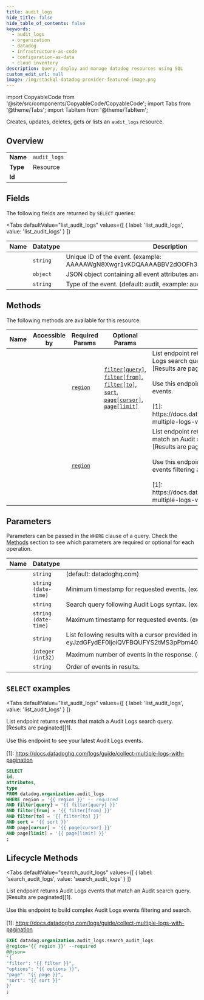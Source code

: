 ```yaml
--- 
title: audit_logs
hide_title: false
hide_table_of_contents: false
keywords:
  - audit_logs
  - organization
  - datadog
  - infrastructure-as-code
  - configuration-as-data
  - cloud inventory
description: Query, deploy and manage datadog resources using SQL
custom_edit_url: null
image: /img/stackql-datadog-provider-featured-image.png
---
```


import CopyableCode from '@site/src/components/CopyableCode/CopyableCode';
import Tabs from '@theme/Tabs';
import TabItem from '@theme/TabItem';

Creates, updates, deletes, gets or lists an <code>audit_logs</code> resource.

## Overview
<table><tbody>
<tr><td><b>Name</b></td><td><code>audit_logs</code></td></tr>
<tr><td><b>Type</b></td><td>Resource</td></tr>
<tr><td><b>Id</b></td><td><CopyableCode code="datadog.organization.audit_logs" /></td></tr>
</tbody></table>

## Fields

The following fields are returned by `SELECT` queries:

<Tabs
    defaultValue="list_audit_logs"
    values={[
        { label: 'list_audit_logs', value: 'list_audit_logs' }
    ]}
>
<TabItem value="list_audit_logs">

<table>
<thead>
    <tr>
    <th>Name</th>
    <th>Datatype</th>
    <th>Description</th>
    </tr>
</thead>
<tbody>
<tr>
    <td><CopyableCode code="id" /></td>
    <td><code>string</code></td>
    <td>Unique ID of the event. (example: AAAAAWgN8Xwgr1vKDQAAAABBV2dOOFh3ZzZobm1mWXJFYTR0OA)</td>
</tr>
<tr>
    <td><CopyableCode code="attributes" /></td>
    <td><code>object</code></td>
    <td>JSON object containing all event attributes and their associated values.</td>
</tr>
<tr>
    <td><CopyableCode code="type" /></td>
    <td><code>string</code></td>
    <td>Type of the event. (default: audit, example: audit)</td>
</tr>
</tbody>
</table>
</TabItem>
</Tabs>

## Methods

The following methods are available for this resource:

<table>
<thead>
    <tr>
    <th>Name</th>
    <th>Accessible by</th>
    <th>Required Params</th>
    <th>Optional Params</th>
    <th>Description</th>
    </tr>
</thead>
<tbody>
<tr>
    <td><a href="#list_audit_logs"><CopyableCode code="list_audit_logs" /></a></td>
    <td><CopyableCode code="select" /></td>
    <td><a href="#parameter-region"><code>region</code></a></td>
    <td><a href="#parameter-filter[query]"><code>filter[query]</code></a>, <a href="#parameter-filter[from]"><code>filter[from]</code></a>, <a href="#parameter-filter[to]"><code>filter[to]</code></a>, <a href="#parameter-sort"><code>sort</code></a>, <a href="#parameter-page[cursor]"><code>page[cursor]</code></a>, <a href="#parameter-page[limit]"><code>page[limit]</code></a></td>
    <td>List endpoint returns events that match a Audit Logs search query.<br />[Results are paginated][1].<br /><br />Use this endpoint to see your latest Audit Logs events.<br /><br />[1]: https://docs.datadoghq.com/logs/guide/collect-multiple-logs-with-pagination</td>
</tr>
<tr>
    <td><a href="#search_audit_logs"><CopyableCode code="search_audit_logs" /></a></td>
    <td><CopyableCode code="exec" /></td>
    <td><a href="#parameter-region"><code>region</code></a></td>
    <td></td>
    <td>List endpoint returns Audit Logs events that match an Audit search query.<br />[Results are paginated][1].<br /><br />Use this endpoint to build complex Audit Logs events filtering and search.<br /><br />[1]: https://docs.datadoghq.com/logs/guide/collect-multiple-logs-with-pagination</td>
</tr>
</tbody>
</table>

## Parameters

Parameters can be passed in the `WHERE` clause of a query. Check the [Methods](#methods) section to see which parameters are required or optional for each operation.

<table>
<thead>
    <tr>
    <th>Name</th>
    <th>Datatype</th>
    <th>Description</th>
    </tr>
</thead>
<tbody>
<tr id="parameter-region">
    <td><CopyableCode code="region" /></td>
    <td><code>string</code></td>
    <td>(default: datadoghq.com)</td>
</tr>
<tr id="parameter-filter[from]">
    <td><CopyableCode code="filter[from]" /></td>
    <td><code>string (date-time)</code></td>
    <td>Minimum timestamp for requested events. (example: 2019-01-02T09:42:36.320Z)</td>
</tr>
<tr id="parameter-filter[query]">
    <td><CopyableCode code="filter[query]" /></td>
    <td><code>string</code></td>
    <td>Search query following Audit Logs syntax. (example: @type:session @application_id:xxxx)</td>
</tr>
<tr id="parameter-filter[to]">
    <td><CopyableCode code="filter[to]" /></td>
    <td><code>string (date-time)</code></td>
    <td>Maximum timestamp for requested events. (example: 2019-01-03T09:42:36.320Z)</td>
</tr>
<tr id="parameter-page[cursor]">
    <td><CopyableCode code="page[cursor]" /></td>
    <td><code>string</code></td>
    <td>List following results with a cursor provided in the previous query. (example: eyJzdGFydEF0IjoiQVFBQUFYS2tMS3pPbm40NGV3QUFBQUJCV0V0clRFdDZVbG8zY3pCRmNsbHJiVmxDWlEifQ==)</td>
</tr>
<tr id="parameter-page[limit]">
    <td><CopyableCode code="page[limit]" /></td>
    <td><code>integer (int32)</code></td>
    <td>Maximum number of events in the response. (example: 25)</td>
</tr>
<tr id="parameter-sort">
    <td><CopyableCode code="sort" /></td>
    <td><code>string</code></td>
    <td>Order of events in results.</td>
</tr>
</tbody>
</table>

## `SELECT` examples

<Tabs
    defaultValue="list_audit_logs"
    values={[
        { label: 'list_audit_logs', value: 'list_audit_logs' }
    ]}
>
<TabItem value="list_audit_logs">

List endpoint returns events that match a Audit Logs search query.<br />[Results are paginated][1].<br /><br />Use this endpoint to see your latest Audit Logs events.<br /><br />[1]: https://docs.datadoghq.com/logs/guide/collect-multiple-logs-with-pagination

```sql
SELECT
id,
attributes,
type
FROM datadog.organization.audit_logs
WHERE region = '{{ region }}' -- required
AND filter[query] = '{{ filter[query] }}'
AND filter[from] = '{{ filter[from] }}'
AND filter[to] = '{{ filter[to] }}'
AND sort = '{{ sort }}'
AND page[cursor] = '{{ page[cursor] }}'
AND page[limit] = '{{ page[limit] }}'
;
```
</TabItem>
</Tabs>


## Lifecycle Methods

<Tabs
    defaultValue="search_audit_logs"
    values={[
        { label: 'search_audit_logs', value: 'search_audit_logs' }
    ]}
>
<TabItem value="search_audit_logs">

List endpoint returns Audit Logs events that match an Audit search query.<br />[Results are paginated][1].<br /><br />Use this endpoint to build complex Audit Logs events filtering and search.<br /><br />[1]: https://docs.datadoghq.com/logs/guide/collect-multiple-logs-with-pagination

```sql
EXEC datadog.organization.audit_logs.search_audit_logs 
@region='{{ region }}' --required 
@@json=
'{
"filter": "{{ filter }}", 
"options": "{{ options }}", 
"page": "{{ page }}", 
"sort": "{{ sort }}"
}'
;
```
</TabItem>
</Tabs>
